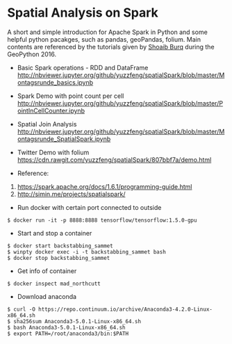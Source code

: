 # Spatial Analysis on Spark

A short and simple introduction for Apache Spark in Python and some helpful python pacakges, such as pandas, geoPandas, folium. Main contents are referenced by the tutorials given by [Shoaib Burq](https://github.com/sabman/PySparkGeoAnalysis) during the GeoPython 2016.

- Basic Spark operations - RDD and DataFrame
  http://nbviewer.jupyter.org/github/yuzzfeng/spatialSpark/blob/master/Montagsrunde_basics.ipynb

- Spark Demo with point count per cell
  http://nbviewer.jupyter.org/github/yuzzfeng/spatialSpark/blob/master/PointInCellCounter.ipynb
  
- Spatial Join Analysis
  http://nbviewer.jupyter.org/github/yuzzfeng/spatialSpark/blob/master/Montagsrunde_SpatialSpark.ipynb

- Twitter Demo with folium
  https://cdn.rawgit.com/yuzzfeng/spatialSpark/807bbf7a/demo.html

    
- Reference:
1. https://spark.apache.org/docs/1.6.1/programming-guide.html
2. http://simin.me/projects/spatialspark/


- Run docker with certain port connected to outside
```
$ docker run -it -p 8888:8888 tensorflow/tensorflow:1.5.0-gpu
```
- Start and stop a container
```
$ docker start backstabbing_sammet
$ winpty docker exec -i -t backstabbing_sammet bash
$ docker stop backstabbing_sammet
```
- Get info of container
```
$ docker inspect mad_northcutt
```
- Download anaconda
```
$ curl -O https://repo.continuum.io/archive/Anaconda3-4.2.0-Linux-x86_64.sh
$ sha256sum Anaconda3-5.0.1-Linux-x86_64.sh
$ bash Anaconda3-5.0.1-Linux-x86_64.sh
$ export PATH=/root/anaconda3/bin:$PATH
```
